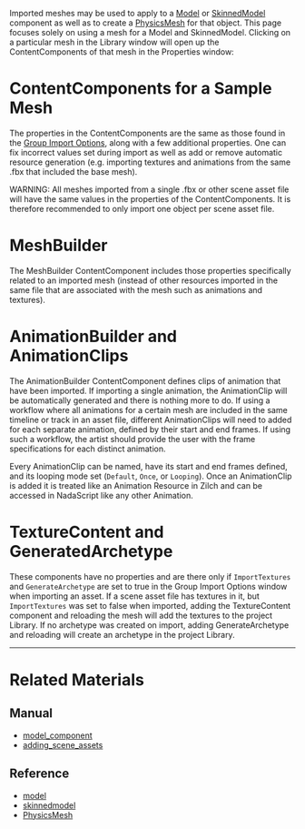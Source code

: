 Imported meshes may be used to apply to a [Model](https://github.com/ZilchEngine/ZilchDocs/blob/master/zilch_editor_documentation/zilchmanual/graphics/models/model_component.md) or [SkinnedModel](https://github.com/ZilchEngine/ZilchDocs/blob/master/zilch_editor_documentation/zilchmanual/graphics/models/model_component.md#skinned-model) component as well as to create a [PhysicsMesh](https://github.com/ZilchEngine/ZilchDocs/blob/master/code_reference/class_reference/physicsmesh.md) for that object. This page focuses solely on using a mesh for a Model and SkinnedModel. Clicking on a particular mesh in the Library window will open up the ContentComponents of that mesh in the Properties window:

 # ContentComponents for a Sample Mesh

The properties in the ContentComponents are the same as those found in the [Group Import Options](https://github.com/ZilchEngine/ZilchDocs/blob/master/zilch_editor_documentation/zilchmanual/graphics/adding_assets/adding_scene_assets.md#group-import-options), along with a few additional properties. One can fix incorrect values set during import as well as add or remove automatic resource generation (e.g. importing textures and animations from the same .fbx that included the base mesh).

WARNING: All meshes imported from a single .fbx or other scene asset file will have the same values in the properties of the ContentComponents. It is therefore recommended to only import one object per scene asset file.

 # MeshBuilder

The MeshBuilder ContentComponent includes those properties specifically related to an imported mesh (instead of other resources imported in the same file that are associated with the mesh such as animations and textures).

 # AnimationBuilder and AnimationClips

The AnimationBuilder ContentComponent defines clips of animation that have been imported. If importing a single animation, the AnimationClip will be automatically generated and there is nothing more to do. If using a workflow where all animations for a certain mesh are included in the same timeline or track in an asset file, different AnimationClips will need to added for each separate animation, defined by their start and end frames. If using such a workflow, the artist should provide the user with the frame specifications for each distinct animation.

Every AnimationClip can be named, have its start and end frames defined, and its looping mode set (`Default`, `Once`, or `Looping`). Once an AnimationClip is added it is treated like an Animation Resource in Zilch and can be accessed in NadaScript like any other Animation.

 # TextureContent and GeneratedArchetype

These components have no properties and are there only if `ImportTextures` and `GenerateArchetype` are set to true in the Group Import Options window when importing an asset. If a scene asset file has textures in it, but `ImportTextures` was set to false when imported, adding the TextureContent component and reloading the mesh will add the textures to the project Library. If no archetype was created on import, adding GenerateArchetype and reloading will create an archetype in the project Library.

---

 # Related Materials

 ## Manual
- [model_component](https://github.com/ZilchEngine/ZilchDocs/blob/master/zilch_editor_documentation/zilchmanual/graphics/models/model_component.md)
- [adding_scene_assets](https://github.com/ZilchEngine/ZilchDocs/blob/master/zilch_editor_documentation/zilchmanual/graphics/adding_assets/adding_scene_assets.md)

 ## Reference
- [model](https://github.com/ZilchEngine/ZilchDocs/blob/master/code_reference/class_reference/model.md)
- [skinnedmodel](https://github.com/ZilchEngine/ZilchDocs/blob/master/code_reference/class_reference/skinnedmodel.md)
- [PhysicsMesh](https://github.com/ZilchEngine/ZilchDocs/blob/master/code_reference/class_reference/physicsmesh.md) 

 